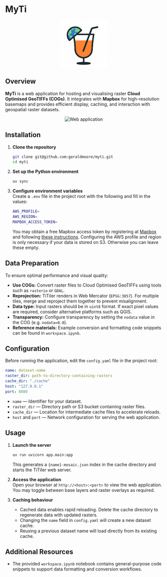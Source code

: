 # MyTi

<p align="center">
  <img src="assets/myti-logo.png" alt="MyTi logo" width="150"/>
</p>

## Overview

**MyTi** is a web application for hosting and visualising raster **Cloud Optimised GeoTIFFs (COGs)**. It integrates with **Mapbox** for high-resolution basemaps and provides efficient display, caching, and interaction with geospatial raster datasets.

<p align="center">
  <img src="assets/web-app.png" alt="Web application" width="500"/>
</p>

## Installation

1. **Clone the repository**  
   ```bash
   git clone git@github.com:geraldmoore/myti.git
   cd myti
   ```

2. **Set up the Python environment**  
   ```bash
   uv sync
   ```

3. **Configure environment variables**  
   Create a `.env` file in the project root with the following and fill in the values:  
   ```bash
   AWS_PROFILE=
   AWS_REGION=
   MAPBOX_ACCESS_TOKEN=
   ```  
   You may obtain a free Mapbox access token by registering at [Mapbox](https://www.mapbox.com/) and following [these instructions](https://docs.mapbox.com/help/glossary/access-token/). Configuring the AWS profile and region is only
   necessary if your data is stored on S3. Otherwise you can leave these empty.

## Data Preparation

To ensure optimal performance and visual quality:

- **Use COGs:** Convert raster files to Cloud Optimised GeoTIFFs using tools such as `rasterio` or `GDAL`.  
- **Reprojection:** TiTiler renders in Web Mercator (`EPSG:3857`). For multiple tiles, merge and reproject them together to prevent misalignment.  
- **Data type:** Input rasters should be in `uint8` format. If exact pixel values are required, consider alternative platforms such as QGIS.  
- **Transparency:** Configure transparency by setting the `nodata` value in the COG (e.g. `nodata=0.0`).  
- **Reference materials:** Example conversion and formatting code snippets can be found in `workspace.ipynb`.

## Configuration

Before running the application, edit the `config.yaml` file in the project root:

```yaml
name: dataset-name
raster_dir: path-to-directory-containing-rasters
cache_dir: "./cache"
host: "127.0.0.1"
port: 8080
```

- `name` — Identifier for your dataset.  
- `raster_dir` — Directory path or S3 bucket containing raster files.  
- `cache_dir` — Location for intermediate cache files to accelerate reloads.  
- `host` and `port` — Network configuration for serving the web application.  

## Usage

1. **Launch the server**  
   ```bash
   uv run uvicorn app.main:app
   ```  
   This generates a `{name}-mosaic.json` index in the cache directory and starts the TiTiler web server.

2. **Access the application**  
   Open your browser at `http://<host>:<port>` to view the web application.  
   You may toggle between base layers and raster overlays as required.

3. **Caching behaviour**  
   - Cached data enables rapid reloading. Delete the cache directory to regenerate data with updated rasters.  
   - Changing the `name` field in `config.yaml` will create a new dataset cache.  
   - Reusing a previous dataset name will load directly from its existing cache.  

## Additional Resources

- The provided `workspace.ipynb` notebook contains general-purpose code snippets to support data formatting and conversion workflows.
